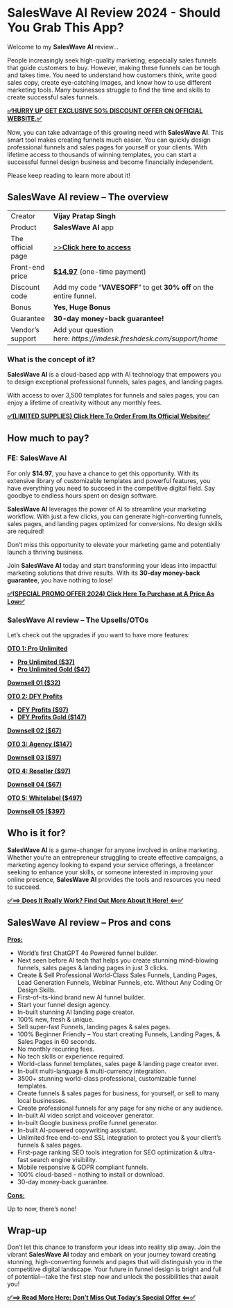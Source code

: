 <h1>SalesWave AI Review 2024 - Should You Grab This App?</h1>
Welcome to my <strong>SalesWave AI </strong>review…

People increasingly seek high-quality marketing, especially sales funnels that guide customers to buy. However, making these funnels can be tough and takes time. You need to understand how customers think, write good sales copy, create eye-catching images, and know how to use different marketing tools. Many businesses struggle to find the time and skills to create successful sales funnels.

<a href="https://warriorplus.com/o2/a/q6p91gp/0"><strong>✅HURRY UP GET EXCLUSIVE 50% DISCOUNT OFFER ON OFFICIAL WEBSITE.✅</strong></a>

Now, you can take advantage of this growing need with <strong>SalesWave AI</strong>. This smart tool makes creating funnels much easier. You can quickly design professional funnels and sales pages for yourself or your clients. With lifetime access to thousands of winning templates, you can start a successful funnel design business and become financially independent.

Please keep reading to learn more about it!
<div id="ez-toc-container" class="ez-toc-v2_0_71 counter-hierarchy ez-toc-counter ez-toc-light-blue ez-toc-container-direction">
<h2>SalesWave AI review – The overview</h2>
<table>
<tbody>
<tr>
<td>Creator</td>
<td><strong>Vijay Pratap Singh</strong></td>
</tr>
<tr>
<td>Product</td>
<td><strong>SalesWave AI</strong> app</td>
</tr>
<tr>
<td>The official page</td>
<td><a href="https://warriorplus.com/o2/a/q6p91gp/0">&gt;&gt;<strong>Click here to access</strong></a></td>
</tr>
<tr>
<td>Front-end price</td>
<td><a href="https://warriorplus.com/o2/a/q6p91gp/0"><strong>$14.97</strong></a> (one-time payment)</td>
</tr>
<tr>
<td>Discount code</td>
<td>Add my code “<strong>VAVESOFF</strong>” to get <strong>30% off</strong> on the entire funnel.</td>
</tr>
<tr>
<td>Bonus</td>
<td><strong>Yes, Huge Bonus</strong></td>
</tr>
<tr>
<td>Guarantee</td>
<td><strong>30-day money-back guarantee!</strong></td>
</tr>
<tr>
<td>Vendor’s support</td>
<td>Add your question here: <em>https://imdesk.freshdesk.com/support/home</em></td>
</tr>
</tbody>
</table>
<h3><span id="what_is_the_concept_of_it" class="ez-toc-section"></span>What is the concept of it?</h3>
<strong>SalesWave AI</strong> is a cloud-based app with AI technology that empowers you to design exceptional professional funnels, sales pages, and landing pages.

With access to over 3,500 templates for funnels and sales pages, you can enjoy a lifetime of creativity without any monthly fees.

<a href="https://warriorplus.com/o2/a/q6p91gp/0"><strong>✅(LIMITED SUPPLIES) Click Here To Order From Its Official Website✅</strong></a>
<h2>How much to pay?</h2>
<h3><span id="fe_saleswave_ai" class="ez-toc-section"></span>FE: SalesWave AI</h3>
For only <strong>$14.97</strong>, you have a chance to get this opportunity. With its extensive library of customizable templates and powerful features, you have everything you need to succeed in the competitive digital field. Say goodbye to endless hours spent on design software.

<strong>SalesWave AI</strong> leverages the power of AI to streamline your marketing workflow. With just a few clicks, you can generate high-converting funnels, sales pages, and landing pages optimized for conversions. No design skills are required!

Don’t miss this opportunity to elevate your marketing game and potentially launch a thriving business.

Join <strong>SalesWave AI</strong> today and start transforming your ideas into impactful marketing solutions that drive results. With its <strong>30-day money-back guarantee</strong>, you have nothing to lose!

<a href="https://warriorplus.com/o2/a/q6p91gp/0"><strong>✅(SPECIAL PROMO OFFER 2024) Click Here To Purchase at A Price As Low✅</strong></a>
<h3><span id="saleswave_ai_review_%e2%80%93_the_upsellsotos" class="ez-toc-section"></span>SalesWave AI review – The Upsells/OTOs</h3>
Let’s check out the upgrades if you want to have more features:

<a href="https://warriorplus.com/o2/a/q6p91gp/0"><strong><b>OTO 1: Pro Unlimited</b></strong></a>
<ul>
 	<li><a href="https://warriorplus.com/o2/a/q6p91gp/0"><strong>Pro Unlimited ($37)</strong></a></li>
 	<li><a href="https://warriorplus.com/o2/a/q6p91gp/0"><strong>Pro Unlimited Gold ($47)</strong></a></li>
</ul>
<a href="https://warriorplus.com/o2/a/q6p91gp/0"><strong>Downsell 01 ($32)</strong></a>

<a href="https://warriorplus.com/o2/a/q6p91gp/0"><strong><b>OTO 2: DFY Profits</b></strong></a>
<ul>
 	<li><a href="https://warriorplus.com/o2/a/q6p91gp/0"><strong>DFY Profits ($97)</strong></a></li>
 	<li><a href="https://warriorplus.com/o2/a/q6p91gp/0"><strong>DFY Profits Gold ($147)</strong></a></li>
</ul>
<a href="https://warriorplus.com/o2/a/q6p91gp/0"><strong>Downsell 02 ($67)</strong></a>

<a href="https://warriorplus.com/o2/a/q6p91gp/0"><b></b><strong><b>OTO 3</b></strong><strong><b>:</b></strong><b> </b><strong><b>Agency ($147)</b></strong><b></b></a>

<a href="https://warriorplus.com/o2/a/q6p91gp/0"><strong>Downsell 03 ($97)</strong></a>

<a href="https://warriorplus.com/o2/a/q6p91gp/0"><b></b><strong><b>OTO 4: Reseller ($97)</b></strong></a>

<a href="https://warriorplus.com/o2/a/q6p91gp/0"><strong>Downsell 04 ($67)</strong></a>

<a href="https://warriorplus.com/o2/a/q6p91gp/0"><b></b><strong><b>OTO 5: Whitelabel ($497)</b></strong></a>

<a href="https://warriorplus.com/o2/a/q6p91gp/0"><strong>Downsell 05 ($397)</strong></a>
<h2><span id="who_is_it_for" class="ez-toc-section"></span>Who is it for?</h2>
<strong>SalesWave AI</strong> is a game-changer for anyone involved in online marketing. Whether you’re an entrepreneur struggling to create effective campaigns, a marketing agency looking to expand your service offerings, a freelancer seeking to enhance your skills, or someone interested in improving your online presence, <strong>SalesWave AI</strong> provides the tools and resources you need to succeed.

<a href="https://warriorplus.com/o2/a/q6p91gp/0"><strong>✅==&gt; Does It Really Work? Find Out More About It Here! &lt;==✅</strong></a>
<h2><span id="saleswave_ai_review_%e2%80%93_pros_and_cons" class="ez-toc-section"></span>SalesWave AI review – Pros and cons</h2>
<strong><u>Pros:</u></strong>
<ul>
 	<li>World’s first ChatGPT 4o Powered funnel builder.</li>
 	<li>Next seen before AI tech that helps you create stunning mind-blowing funnels, sales pages &amp; landing pages in just 3 clicks.</li>
 	<li>Create &amp; Sell Professional World-Class Sales Funnels, Landing Pages, Lead Generation Funnels, Webinar Funnels, etc. Without Any Coding Or Design Skills.</li>
 	<li>First-of-its-kind brand new AI funnel builder.</li>
 	<li>Start your funnel design agency.</li>
 	<li>In-built stunning AI landing page creator.</li>
 	<li>100% new, fresh &amp; unique.</li>
 	<li>Sell super-fast Funnels, landing pages &amp; sales pages.</li>
 	<li>100% Beginner Friendly – You start creating Funnels, Landing Pages, &amp; Sales Pages in 60 seconds.</li>
 	<li>No monthly recurring fees.</li>
 	<li>No tech skills or experience required.</li>
 	<li>World-class funnel templates, sales page &amp; landing page creator ever.</li>
 	<li>In-built multi-language &amp; multi-currency integration.</li>
 	<li>3500+ stunning world-class professional, customizable funnel templates.</li>
 	<li>Create funnels &amp; sales pages for business, for yourself, or sell to many local businesses.</li>
 	<li>Create professional funnels for any page for any niche or any audience.</li>
 	<li>In-built AI video script and voiceover generator.</li>
 	<li>In-built Google business profile funnel generator.</li>
 	<li>In-built AI-powered copywriting assistant.</li>
 	<li>Unlimited free end-to-end SSL integration to protect you &amp; your client’s funnels &amp; sales pages.</li>
 	<li>First-page ranking SEO tools integration for SEO optimization &amp; ultra-fast search engine visibility.</li>
 	<li>Mobile responsive &amp; GDPR compliant funnels.</li>
 	<li>100% cloud-based – nothing to install or download.</li>
 	<li>30-day money-back guarantee.</li>
</ul>
<strong><u>Cons:</u></strong>

Up to now, there’s none!
<h2><span id="wrap-up" class="ez-toc-section"></span>Wrap-up</h2>
Don’t let this chance to transform your ideas into reality slip away. Join the vibrant <strong>SalesWave AI</strong> today and embark on your journey toward creating stunning, high-converting funnels and pages that will distinguish you in the competitive digital landscape. Your future in funnel design is bright and full of potential—take the first step now and unlock the possibilities that await you!

<a href="https://warriorplus.com/o2/a/q6p91gp/0"><strong>✅==&gt; Read More Here: Don’t Miss Out Today’s Special Offer &lt;==✅</strong></a>

</div>
